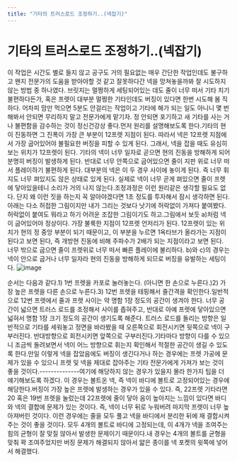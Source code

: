```yaml
---
title: "기타의 트러스로드 조정하기..(넥잡기)"
---
```

# 기타의 트러스로드 조정하기..(넥잡기)

이 작업은 시간도 별로 들지 않고 공구도 거의 필요없는 매우 간단한 작업인데도 불구하고 왠지 전문가의 도움을 받아야할 것 같고 잘못하다간 넥을 망쳐놓을까봐 잘 시도하지 않는 방법 중 하나였다. 브릿지는 멀쩡하게 세팅되어있는 데도 줄이 너무 떠서 기타 치기 불편하다든가, 혹은 프렛이 대부분 멀쩡한 기타인데도 버징이 있다면 한번 시도해 봄 직하다. 어차피 맘만 먹으면 5분도 안걸리는 작업이고 기타에 해가 되는 일도 아니니 몇 번해봐서 안되면 무리하지 말고 전문가에게 맡기자. 정 안되면 포기하고 새 기타를 사는 거나 불편함을 감수하는 것이 정신건강상 좋다.먼저 원리를 설명해보도록 한다.기타의 현이 진동하면 그 진폭이 가장 큰 부분이 12프렛 지점이 된다. 따라서 넥은 12프렛 지점에서 가장 굽어있어야 불필요한 버징을 피할 수 있게 된다. 그래서, 넥을 잡을 때도 유심히 보는 위치가 12프렛이 된다. 기타의 넥이 너무 일자로 곧으면 현의 진동을 방해하게 되어 분명히 버징이 발생하게 된다. 반대로 너무 안쪽으로 굽어있으면 줄이 지판 위로 너무 떠서 플레이하기 불편하게 된다. 대부분의 넥은 이 두 경우 사이에 놓이게 된다. 즉 너무 휘지도 너무 펴있지도 않은 상태로 있게 된다. 실제로 넥이 너무 곧게 펴있으면 줄이 프렛에 닿아있을테니 소리가 거의 나지 않는다.조정과정은 이런 원리같은 생각할 필요도 없다. 단지 왜 이런 짓을 하는지 꼭 알아야겠다면 1초 정도를 투자해서 잠시 생각하면 된다.아래는 다소 허접한 그림이지만 내가 그리는 것보다 낫기에 허락없이 가져다 붙여봤다. 허락없이 붙여도 뭐라고 하기 어려운 조잡한 그림이기도 하고.그림에서 보듯 a)처럼 넥이 굽어있어야 정상이다. 가장 불룩한 지점이 12프렛 언저리가 된다. 12프렛이 있는 위치가 현의 정 중앙 부분이 되기 때문이고, 이 부분을 누르면 1옥타브가 올라가는 지점이 된다고 보면 된다, 즉 개방현 진동에 비해 주파수가 2배가 되는 지점이라고 보면 된다. 너무 밖으로 굽으면 줄이 프렛위로 너무 떠서 빠른 플레이에 불리하다. b)와 c)의 경우는 넥이 안으로 굽거나 너무 일자라 현의 진동을 방해하게 되므로 버징을 유발하는 세팅이다.
![image](/assets/images/b1e786a93a0dd2bf3fc91086a9ef903c.gif)







순서는 다음과 같다.1) 1번 프렛을 카포로 눌러놓는다. (아니면 한 손으로 누른다.)2) 가장 높은 프렛을 다른 손으로 누른다.3) 12번 프렛을 테핑해서 줄간격을 확인한다.일반적으로 12번 프렛에서 줄과 프렛 사이는 약 명함 1장 정도의 공간이 생겨야 한다. 너무 공간이 넓으면 트러스 로드를 조정해서 사이를 좁혀주고, 반대로 아예 프렛에 닿아있으면 넓혀서 명함 1장 크기 정도의 공간이 생기도록 해준다. 트러스 로드를 돌리는 방향은 일반적으로 기타를 세워놓고 정면을 바라봤을 때 오른쪽으로 회전시키면 뒷쪽으로 넥이 구부러진다. 반대방향으로 회전시키면 앞쪽으로 구부러진다.기타마다 방향이 다를 수 있으니 조금씩 돌려보면서 넥이 어느 방향으로 휘는지 확인해서 적절한 공간이 생길 수 있도록 한다.만일 이렇게 넥을 잡았음에도 버징이 생긴다거나 하는 경우에는 프렛 가공에 문제가 있을 수 있으니 프렛 및 넥을 제대로 잡아주는 기타 전문가에게 가져가 보는 것이 좋을 것이다.--------------여기에 해당하지 않는 경우가 있을지 몰라 한가지 팁을 더 얘기해보도록 하겠다. 이 경우는 볼트온 넥, 즉 넥이 바디에 볼트로 고정되어있는 경우에 해당한다.버징이 가장 높은 프렛에 발생하는 경우가 있을 수 있다. 즉, 22프렛 기타라면 20 혹은 19번 프렛을 눌렀는데 22프렛에 줄이 닿아 음이 높아지는 느낌이 있다면 바디와 넥의 결합에 문제가 있는 것이다. 즉, 넥이 너무 뒤로 누워버려 마지막 프렛이 너무 높아져버린 것이다. 이런 경우에는 줄을 모두 풀고 넥을 바디에서 분리한 뒤에 재 결합시켜주는 것이 좋을 것이다. 모두 4개의 볼트로 바디에 고정되는데, 이 4개가 넥을 조여주는 힘의 균형이 잘 맞질 않아서 발생한 문제이기 때문이다.내 경우는 4개의 볼트를 균형을 맞춰 꽉 조여주었지만 버징 문제가 해결되지 않아서 얇은 종이를 넥 포켓의 윗쪽에 넣어서 해결했다. 

